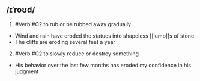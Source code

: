 ## /ɪˈroʊd/  
1. #Verb
#C2
to rub or be rubbed away gradually

- Wind and rain have eroded the statues into shapeless [[lump]]s of stone
- The cliffs are eroding several feet a year

2. #Verb
#C2
to slowly reduce or destroy something

- His behavior over the last few months has eroded my confidence in his judgment 
